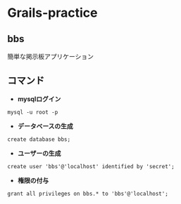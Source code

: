 # Grails-practice

## bbs

簡単な掲示板アプリケーション

## コマンド

* **mysqlログイン**
```
mysql -u root -p
```
* **データベースの生成**
```
create database bbs;
```
* **ユーザーの生成**
```
create user 'bbs'@'localhost' identified by 'secret';
```
* **権限の付与**
```
grant all privileges on bbs.* to 'bbs'@'localhost';
```
